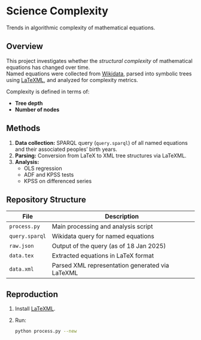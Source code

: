 # Science Complexity

Trends in algorithmic complexity of mathematical equations.

## Overview

This project investigates whether the *structural complexity* of mathematical equations has changed over time.  
Named equations were collected from [Wikidata](https://www.wikidata.org/wiki/Wikidata:Main_Page), parsed into symbolic trees using [LaTeXML](https://github.com/brucemiller/LaTeXML), and analyzed for complexity metrics.

Complexity is defined in terms of:
- **Tree depth**
- **Number of nodes**

## Methods

1. **Data collection:** SPARQL query (`query.sparql`) of all named equations and their associated peoples’ birth years.  
2. **Parsing:** Conversion from LaTeX to XML tree structures via LaTeXML.  
3. **Analysis:**  
   - OLS regression  
   - ADF and KPSS tests  
   - KPSS on differenced series  

## Repository Structure

| File | Description |
|------|--------------|
| `process.py` | Main processing and analysis script |
| `query.sparql` | Wikidata query for named equations |
| `raw.json` | Output of the query (as of 18 Jan 2025) |
| `data.tex` | Extracted equations in LaTeX format |
| `data.xml` | Parsed XML representation generated via LaTeXML |

## Reproduction

1. Install [LaTeXML](https://github.com/brucemiller/LaTeXML).  
2. Run:

   ```bash
   python process.py --new
